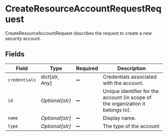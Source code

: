 # CreateResourceAccountRequestRequest

CreateResourceAccountRequest describes the request to create a new security account.


## Fields

| Field                                                                           | Type                                                                            | Required                                                                        | Description                                                                     |
| ------------------------------------------------------------------------------- | ------------------------------------------------------------------------------- | ------------------------------------------------------------------------------- | ------------------------------------------------------------------------------- |
| `credentials`                                                                   | dict[str, *Any*]                                                                | :heavy_minus_sign:                                                              | Credentials associated with the account.                                        |
| `id`                                                                            | *Optional[str]*                                                                 | :heavy_minus_sign:                                                              | Unique identifier for the account (in scope of the organization it belongs to). |
| `name`                                                                          | *Optional[str]*                                                                 | :heavy_minus_sign:                                                              | Display name.                                                                   |
| `type`                                                                          | *Optional[str]*                                                                 | :heavy_minus_sign:                                                              | The type of the account                                                         |